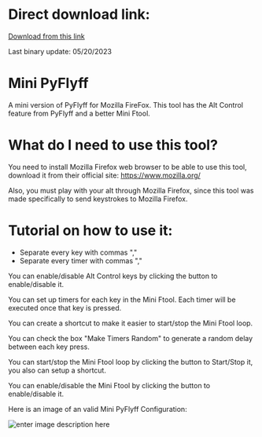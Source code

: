 # Direct download link:
[Download from this link](https://github.com/ils94/Mini_PyFlyff/releases/download/release/MiniPyFlyff.zip)

Last binary update: 05/20/2023

# Mini PyFlyff
A mini version of PyFlyff for Mozilla FireFox. This tool has the Alt Control feature from PyFlyff and a better Mini Ftool.

# What do I need to use this tool?
You need to install Mozilla Firefox web browser to be able to use this tool, download it from their official site: https://www.mozilla.org/

Also, you must play with your alt through Mozilla Firefox, since this tool was made specifically to send keystrokes to Mozilla Firefox.

# Tutorial on how to use it:
- Separate every key with commas ","
- Separate every timer with commas ","

You can enable/disable Alt Control keys by clicking the button to 
enable/disable it.

You can set up timers for each key in the Mini Ftool. Each timer 
will be executed once that key is pressed.

You can create a shortcut to make it easier to start/stop the 
Mini Ftool loop.

You can check the box "Make Timers Random" to generate a random
delay between each key press.

You can start/stop the Mini Ftool loop by clicking the button to 
Start/Stop it, you also can setup a shortcut.

You can enable/disable the Mini Ftool by clicking the button to
enable/disable it.

Here is an image of an valid Mini PyFlyff Configuration:

![enter image description here](https://raw.githubusercontent.com/ils94/Mini_PyFlyff/master/help/help.PNG)

